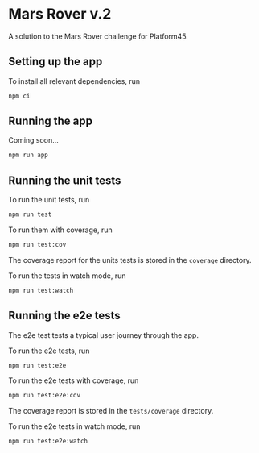 # Mars Rover v.2

A solution to the Mars Rover challenge for Platform45.

## Setting up the app

To install all relevant dependencies, run

```bash
npm ci
```

## Running the app

Coming soon...

```bash
npm run app
```

## Running the unit tests

To run the unit tests, run

```bash
npm run test
```

To run them with coverage, run

```bash
npm run test:cov
```

The coverage report for the units tests is stored in the `coverage` directory.

To run the tests in watch mode, run

```bash
npm run test:watch
```

## Running the e2e tests

The e2e test tests a typical user journey through the app.

To run the e2e tests, run

```bash
npm run test:e2e
```

To run the e2e tests with coverage, run

```bash
npm run test:e2e:cov
```

The coverage report is stored in the `tests/coverage` directory.

To run the e2e tests in watch mode, run

```bash
npm run test:e2e:watch
```
